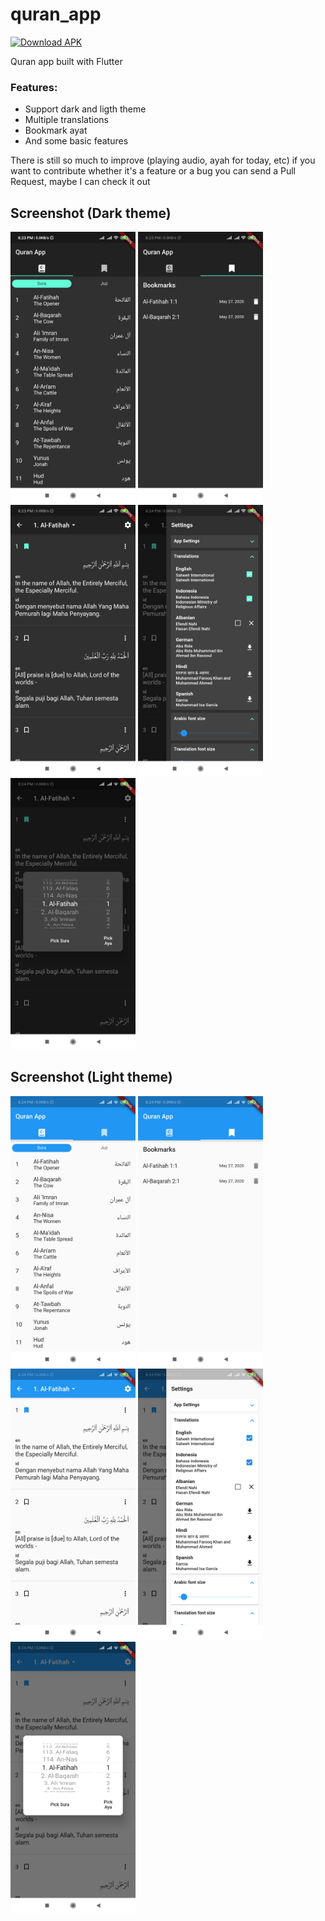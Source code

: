 # quran_app

[![Download APK](https://img.shields.io/badge/Download%20APK-App%20Center-GREEN.svg)](https://install.appcenter.ms/users/yunus.efendin97/apps/quran_app/distribution_groups/public)

Quran app built with Flutter

### Features:
- Support dark and ligth theme
- Multiple translations
- Bookmark ayat
- And some basic features

There is still so much to improve (playing audio, ayah for today, etc) if you want to contribute whether it's a feature or a bug you can send a Pull Request, maybe I can check it out

## Screenshot (Dark theme)
<p float="left">
  <img src="screenshots/Screenshot_2020-05-27-20-23-36-351_com.yunus.quran_app.png" width="200" />
  <img src="screenshots/Screenshot_2020-05-27-20-23-43-527_com.yunus.quran_app.png" width="200" /> 
  <img src="screenshots/Screenshot_2020-05-27-20-23-54-591_com.yunus.quran_app.png" width="200" />
  <img src="screenshots/Screenshot_2020-05-27-20-24-01-308_com.yunus.quran_app.png" width="200" />
  <img src="screenshots/Screenshot_2020-05-27-20-24-09-414_com.yunus.quran_app.png" width="200" />
</p>

## Screenshot (Light theme)
<p float="left">
  <img src="screenshots/Screenshot_2020-05-27-20-24-23-497_com.yunus.quran_app.png" width="200" />
  <img src="screenshots/Screenshot_2020-05-27-20-24-28-043_com.yunus.quran_app.png" width="200" /> 
  <img src="screenshots/Screenshot_2020-05-27-20-24-33-849_com.yunus.quran_app.png" width="200" />
  <img src="screenshots/Screenshot_2020-05-27-20-24-38-538_com.yunus.quran_app.png" width="200" />
  <img src="screenshots/Screenshot_2020-05-27-20-24-44-403_com.yunus.quran_app.png" width="200" />
</p>
